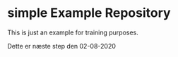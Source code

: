 # simple Example Repository

This is just an example for training purposes.

Dette er  næste step den 02-08-2020